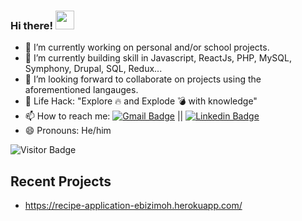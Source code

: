 ### Hi there! <img src="https://raw.githubusercontent.com/EbizimohAbodei/EbizimohAbodei/master/wave.gif" width="30px">  

<!--
**EbizimohAbodei/EbizimohAbodei** is a ✨ _special_ ✨ repository because its `README.md` (this file) appears on your GitHub profile.

Here are some ideas to get you started:

-->

- 🔭 I’m currently working on personal and/or school projects.
- 🌱 I’m currently building skill in Javascript, ReactJs, PHP, MySQL, Symphony, Drupal, SQL, Redux... 
- 👯 I’m looking forward to collaborate on projects using the aforementioned langauges.
- 🎯 Life Hack: "Explore 🔥 and Explode 💣 with knowledge"
- 📫 How to reach me: [![Gmail Badge](https://img.shields.io/badge/-ebizimohabodei-d14836?style=flat-square&logo=Gmail&logoColor=white&link=mailto:ebizimohabodei@gmail.com)](mailto:ebizimohabodei@gmail.com) || [![Linkedin Badge](https://img.shields.io/badge/-EbizimohAbodei-blue?style=flat-square&logo=Linkedin&logoColor=white&link=https://www.linkedin.com/in/abodei-ebizimoh-94477389/)](https://www.linkedin.com/in/abodei-ebizimoh-94477389/)
- 😄 Pronouns: He/him

![Visitor Badge](https://visitor-badge.laobi.icu/badge?page_id=EbizimohAbodei.EbizimohAbodei)

## Recent Projects

- https://recipe-application-ebizimoh.herokuapp.com/

